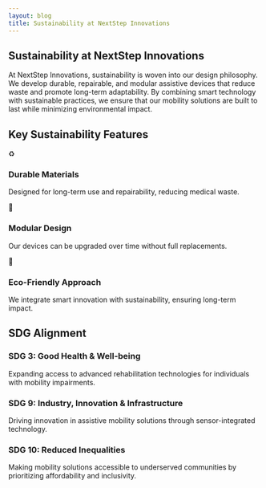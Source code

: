 ```yaml
---
layout: blog
title: Sustainability at NextStep Innovations
---
```


<div class="container mx-auto px-6 py-12">
  <!-- Introduction Section -->
  <section class="text-center mb-12">
    <h1 class="text-3xl font-bold text-gray-800">Sustainability at NextStep Innovations</h1>
    <p class="text-lg text-gray-600 mt-4">At NextStep Innovations, sustainability is woven into our design philosophy. We develop durable, repairable, and modular assistive devices that reduce waste and promote long-term adaptability. By combining smart technology with sustainable practices, we ensure that our mobility solutions are built to last while minimizing environmental impact.</p>
  </section>

  <!-- Key Sustainability Features Section -->
  <section>
    <h2 class="text-2xl font-semibold text-gray-800 mb-6">Key Sustainability Features</h2>
    <div class="grid grid-cols-1 md:grid-cols-3 gap-8">
      <!-- Durable Materials -->
      <div class="flex flex-col items-center text-center bg-gray-50 p-6 rounded-lg shadow-lg">
        <div class="text-4xl text-green-600">
          ♻️
        </div>
        <h3 class="font-semibold text-xl text-gray-800 mt-4">Durable Materials</h3>
        <p class="text-gray-600 mt-2">Designed for long-term use and repairability, reducing medical waste.</p>
      </div>
      <!-- Modular Design -->
      <div class="flex flex-col items-center text-center bg-gray-50 p-6 rounded-lg shadow-lg">
        <div class="text-4xl text-blue-600">
          🔄
        </div>
        <h3 class="font-semibold text-xl text-gray-800 mt-4">Modular Design</h3>
        <p class="text-gray-600 mt-2">Our devices can be upgraded over time without full replacements.</p>
      </div>
      <!-- Eco-Friendly Approach -->
      <div class="flex flex-col items-center text-center bg-gray-50 p-6 rounded-lg shadow-lg">
        <div class="text-4xl text-green-500">
          🌱
        </div>
        <h3 class="font-semibold text-xl text-gray-800 mt-4">Eco-Friendly Approach</h3>
        <p class="text-gray-600 mt-2">We integrate smart innovation with sustainability, ensuring long-term impact.</p>
      </div>
    </div>
  </section>
  <!-- SDG Alignment Section -->
  <section class="mt-12">
    <h2 class="text-2xl font-semibold text-gray-800 mb-6">SDG Alignment</h2>
    <div class="space-y-6">
      <!-- SDG 3 -->
      <div class="bg-gray-50 p-6 rounded-lg shadow-lg">
        <h3 class="text-xl font-semibold text-gray-800">SDG 3: Good Health & Well-being</h3>
        <p class="text-gray-600 mt-2">Expanding access to advanced rehabilitation technologies for individuals with mobility impairments.</p>
      </div>
      <!-- SDG 9 -->
      <div class="bg-gray-50 p-6 rounded-lg shadow-lg">
        <h3 class="text-xl font-semibold text-gray-800">SDG 9: Industry, Innovation & Infrastructure</h3>
        <p class="text-gray-600 mt-2">Driving innovation in assistive mobility solutions through sensor-integrated technology.</p>
      </div>
      <!-- SDG 10 -->
      <div class="bg-gray-50 p-6 rounded-lg shadow-lg">
        <h3 class="text-xl font-semibold text-gray-800">SDG 10: Reduced Inequalities</h3>
        <p class="text-gray-600 mt-2">Making mobility solutions accessible to underserved communities by prioritizing affordability and inclusivity.</p>
      </div>
    </div>
  </section>
</div>
